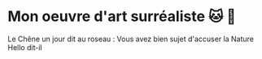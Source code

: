 # Mon oeuvre d'art surréaliste 🐱 🐨
Le Chêne un jour dit au roseau :
Vous avez bien sujet d'accuser la Nature
Hello dit-il